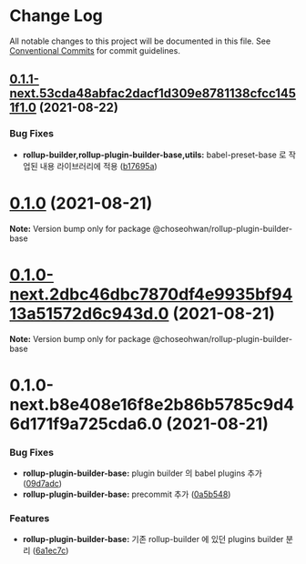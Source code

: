 # Change Log

All notable changes to this project will be documented in this file.
See [Conventional Commits](https://conventionalcommits.org) for commit guidelines.

## [0.1.1-next.53cda48abfac2dacf1d309e8781138cfcc1451f1.0](https://github.com/ChoSeoHwan/library/compare/@choseohwan/rollup-plugin-builder-base@0.1.0...@choseohwan/rollup-plugin-builder-base@0.1.1-next.53cda48abfac2dacf1d309e8781138cfcc1451f1.0) (2021-08-22)


### Bug Fixes

* **rollup-builder,rollup-plugin-builder-base,utils:** babel-preset-base 로 작업된 내용 라이브러리에 적용 ([b17695a](https://github.com/ChoSeoHwan/library/commit/b17695a5d58ca0db68759d5f20181a53cb68b5b9))





# [0.1.0](https://github.com/ChoSeoHwan/library/compare/@choseohwan/rollup-plugin-builder-base@0.1.0-next.2dbc46dbc7870df4e9935bf9413a51572d6c943d.0...@choseohwan/rollup-plugin-builder-base@0.1.0) (2021-08-21)

**Note:** Version bump only for package @choseohwan/rollup-plugin-builder-base





# [0.1.0-next.2dbc46dbc7870df4e9935bf9413a51572d6c943d.0](https://github.com/ChoSeoHwan/library/compare/@choseohwan/rollup-plugin-builder-base@0.1.0-next.b8e408e16f8e2b86b5785c9d46d171f9a725cda6.0...@choseohwan/rollup-plugin-builder-base@0.1.0-next.2dbc46dbc7870df4e9935bf9413a51572d6c943d.0) (2021-08-21)

**Note:** Version bump only for package @choseohwan/rollup-plugin-builder-base





# 0.1.0-next.b8e408e16f8e2b86b5785c9d46d171f9a725cda6.0 (2021-08-21)


### Bug Fixes

* **rollup-plugin-builder-base:** plugin builder 의 babel plugins 추가 ([09d7adc](https://github.com/ChoSeoHwan/library/commit/09d7adc9d268fab809b6d27b842c3ed6fc7d2ac7))
* **rollup-plugin-builder-base:** precommit 추가 ([0a5b548](https://github.com/ChoSeoHwan/library/commit/0a5b548ea32393935e0c599d46ac1b886f84f1de))


### Features

* **rollup-plugin-builder-base:** 기존 rollup-builder 에 있던 plugins builder 분리 ([6a1ec7c](https://github.com/ChoSeoHwan/library/commit/6a1ec7c525606bf23f738e3bff5525dda3cfa493))
